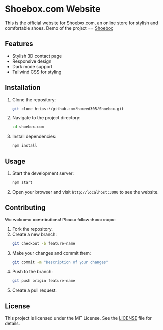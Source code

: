 # Shoebox.com Website

This is the official website for Shoebox.com, an online store for stylish and comfortable shoes.
Demo of the project == <a href="https://www.shoebox-chi.vercel.app">Shoebox</a>
## Features

- Stylish 3D contact page
- Responsive design
- Dark mode support
- Tailwind CSS for styling

## Installation

1. Clone the repository:
   ```sh
   git clone https://github.com/hameed305/Shoebox.git
   ```
2. Navigate to the project directory:
   ```sh
   cd shoebox.com
   ```
3. Install dependencies:
   ```sh
   npm install
   ```

## Usage

1. Start the development server:
   ```sh
   npm start
   ```
2. Open your browser and visit `http://localhost:3000` to see the website.

## Contributing

We welcome contributions! Please follow these steps:

1. Fork the repository.
2. Create a new branch:
   ```sh
   git checkout -b feature-name
   ```
3. Make your changes and commit them:
   ```sh
   git commit -m "Description of your changes"
   ```
4. Push to the branch:
   ```sh
   git push origin feature-name
   ```
5. Create a pull request.

## License

This project is licensed under the MIT License. See the [LICENSE](LICENSE) file for details.

